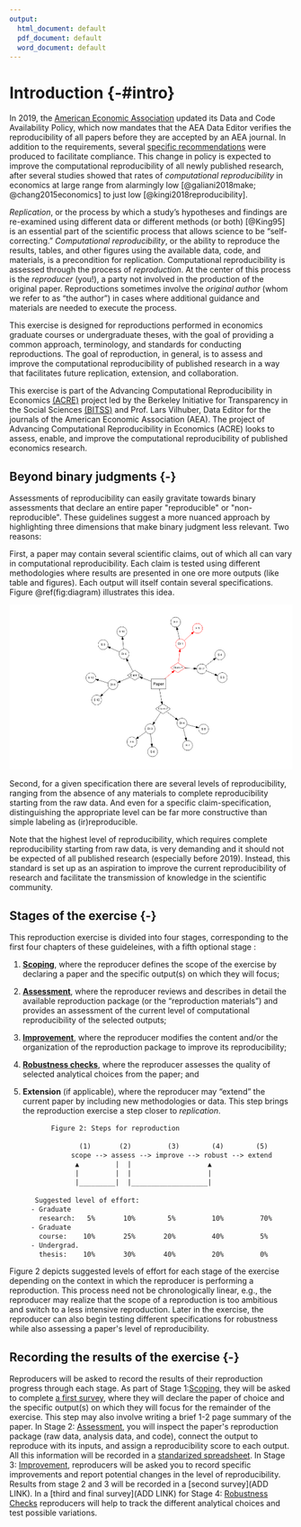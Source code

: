 ```yaml
---
output:
  html_document: default
  pdf_document: default
  word_document: default
---
```



# Introduction {-#intro}

In 2019, the [American Economic Association](https://www.aeaweb.org/journals/policies/data-code/) updated its Data and Code Availability Policy, which now mandates that the AEA Data Editor verifies the reproducibility of all papers before they are accepted by an AEA journal. In addition to the requirements, several [specific recommendations](https://aeadataeditor.github.io/aea-de-guidance/) were produced to facilitate compliance. This change in policy is expected to improve the computational reproducibility of all newly published research, after several studies showed that rates of *computational reproducibility* in economics at large range from alarmingly low [@galiani2018make; @chang2015economics] to just low [@kingi2018reproducibility].

*Replication*, or the process by which a study’s hypotheses and findings are re-examined using different data or different methods (or both) [@King95] is an essential part of the scientific process that allows science to be “self-correcting.” *Computational reproducibility*, or the ability to reproduce the results, tables, and other figures using the available data, code, and materials, is a precondition for replication. Computational reproducibility is assessed through the process of *reproduction*. At the center of this process is the *reproducer* (you!), a party not involved in the production of the original paper. Reproductions sometimes involve the *original author* (whom we refer to as “the author”) in cases where additional guidance and materials are needed to execute the process.

This exercise is designed for reproductions performed in economics graduate courses or undergraduate theses, with the goal of providing a common approach, terminology, and standards for conducting reproductions. The goal of reproduction, in general, is to assess and improve the computational reproducibility of published research in a way that facilitates future replication, extension, and collaboration.

This exercise is part of the Advancing Computational Reproducibility in Economics [(ACRE)](https://www.bitss.org/ecosystem/acre/) project led by the Berkeley Initiative for Transparency in the Social Sciences [(BITSS)](bitss.org) and Prof. Lars Vilhuber, Data Editor for the journals of the American Economic Association (AEA). The project of Advancing Computational Reproducibility in Economics (ACRE) looks to assess, enable, and improve the computational reproducibility of published economics research.

## Beyond binary judgments {-}

Assessments of reproducibility can easily gravitate towards binary assessments that declare an entire paper "reproducible" or "non-reproducible". These guidelines suggest a more nuanced approach by highlighting three dimensions that make binary judgment less relevant. 
Two reasons:

First, a paper may contain several scientific claims, out of which all can vary in computational reproducibility. Each claim is tested using different methodologies where results are presented in one ore more outputs (like table and figures). Each output will itself contain several specifications. Figure \@ref(fig:diagram) illustrates this idea. 

![(\#fig:diagram)One paper has multiple components to reproduce](01-intro_files/figure-docx/diagram-1.png)

Second, for a given specification there are several levels of reproducibility, ranging from the absence of any materials to complete reproducibility starting from the raw data. And even for a specific claim-specification, distinguishing the appropriate level can be far more constructive than simple labeling as (ir)reproducible.

Note that the highest level of reproducibility, which requires complete reproducibility starting from  raw data, is very demanding and it should not be expected of all published research (especially before 2019). Instead, this standard is set up as an aspiration to improve the current reproducibility of research and facilitate the transmission of knowledge in the scientific community.


## Stages of the exercise {-}

This reproduction exercise is divided into four stages, corresponding to the first four chapters of these guideleines, with a fifth optional stage :   

1. [**Scoping**](#scoping), where the reproducer defines the scope of the exercise by declaring a paper and the specific output(s) on which they will focus;  
2.	[**Assessment**](#assessment), where the reproducer reviews and describes in detail the available reproduction package (or the “reproduction materials”) and provides an assessment of the current level of computational reproducibility of the selected outputs;  
3.	[**Improvement**](#improvements), where the reproducer modifies the content and/or the organization of the reproduction package to improve its reproducibility;  
4.	[**Robustness checks**](#robust), where the reproducer assesses the quality of selected analytical choices from the paper; and  
5.	**Extension** (if applicable), where the reproducer may “extend” the current paper by including new methodologies or data. This step brings the reproduction exercise a step closer to *replication*.

               Figure 2: Steps for reproduction

                      (1)       (2)         (3)        (4)        (5)
                    scope --> assess --> improve --> robust --> extend
                     ▲         |  |                   ▲
                     |         |  |                   |
                     |_________|  |___________________|
    
           Suggested level of effort:
          - Graduate
            research:   5%       10%        5%         10%         70%
          - Graduate
            course:    10%       25%       20%         40%         5%
          - Undergrad.
            thesis:    10%       30%       40%         20%         0%


Figure 2 depicts suggested levels of effort for each stage of the exercise depending on the context in which the reproducer is performing a reproduction. This process need not be chronologically linear, e.g., the reproducer may realize that the scope of a reproduction is too ambitious and switch to a less intensive reproduction. Later in the exercise, the reproducer can also begin testing different specifications for robustness while also assessing a paper's level of reproducibility.

## Recording the results of the exercise {-}

Reproducers will be asked to record the results of their reproduction progress through each stage. As part of Stage 1:[Scoping](#scoping), they will be asked to complete [a first survey](https://berkeley.qualtrics.com/jfe/form/SV_8hLHNI6LGSYchEN), where they will declare the paper of choice and the specific output(s) on which they will focus for the remainder of the exercise. This step may also involve writing a brief 1-2 page summary of the paper. In Stage 2: [Assessment](#assessment), you will inspect the paper's reproduction package (raw data, analysis data, and code), connect the output to reproduce with its inputs, and assign a reproducibility score to each output. All this information will be recorded in a [standarized spreadsheet](https://docs.google.com/spreadsheets/d/1Uj5rEwSpFh_RXsmRhFnbz8cL88PUA5cRKp_38xV4eeE/copy?usp=sharing). In Stage 3: [Improvement](#improvements), reproducers will be asked you to record specific improvements and report potential changes in the level of reproducibility. Results from stage 2 and 3 will be recorded in a [second survey](ADD LINK). In a [third and final survey](ADD LINK) for Stage 4: [Robustness Checks](#robust) reproducers will help to track the different analytical choices and test possible variations.
